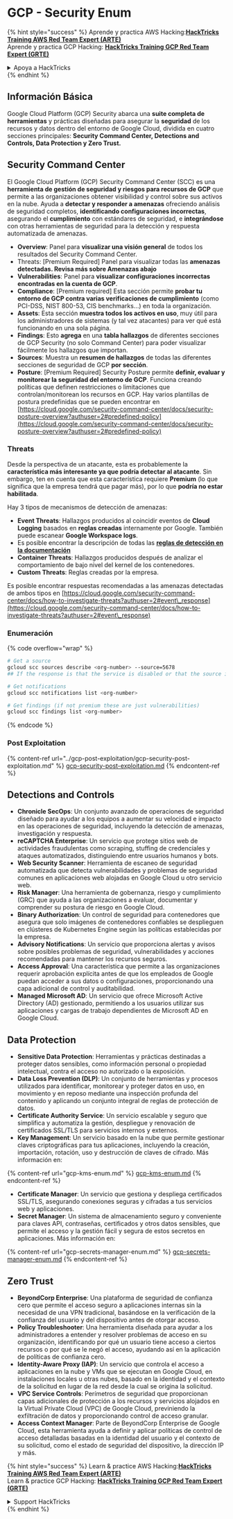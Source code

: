 # GCP - Security Enum

{% hint style="success" %}
Aprende y practica AWS Hacking:<img src="/.gitbook/assets/image.png" alt="" data-size="line">[**HackTricks Training AWS Red Team Expert (ARTE)**](https://training.hacktricks.xyz/courses/arte)<img src="/.gitbook/assets/image.png" alt="" data-size="line">\
Aprende y practica GCP Hacking: <img src="/.gitbook/assets/image (2).png" alt="" data-size="line">[**HackTricks Training GCP Red Team Expert (GRTE)**<img src="/.gitbook/assets/image (2).png" alt="" data-size="line">](https://training.hacktricks.xyz/courses/grte)

<details>

<summary>Apoya a HackTricks</summary>

* Revisa los [**planes de suscripción**](https://github.com/sponsors/carlospolop)!
* **Únete al** 💬 [**grupo de Discord**](https://discord.gg/hRep4RUj7f) o al [**grupo de telegram**](https://t.me/peass) o **síguenos** en **Twitter** 🐦 [**@hacktricks\_live**](https://twitter.com/hacktricks\_live)**.**
* **Comparte trucos de hacking enviando PRs a los repositorios de github de** [**HackTricks**](https://github.com/carlospolop/hacktricks) y [**HackTricks Cloud**](https://github.com/carlospolop/hacktricks-cloud).

</details>
{% endhint %}

## Información Básica

Google Cloud Platform (GCP) Security abarca una **suite completa de herramientas** y prácticas diseñadas para asegurar la **seguridad** de los recursos y datos dentro del entorno de Google Cloud, dividida en cuatro secciones principales: **Security Command Center, Detections and Controls, Data Protection y Zero Trust.**

## **Security Command Center**

El Google Cloud Platform (GCP) Security Command Center (SCC) es una **herramienta de gestión de seguridad y riesgos para recursos de GCP** que permite a las organizaciones obtener visibilidad y control sobre sus activos en la nube. Ayuda a **detectar y responder a amenazas** ofreciendo análisis de seguridad completos, **identificando configuraciones incorrectas**, asegurando el **cumplimiento** con estándares de seguridad, e **integrándose** con otras herramientas de seguridad para la detección y respuesta automatizada de amenazas.

* **Overview**: Panel para **visualizar una visión general** de todos los resultados del Security Command Center.
* Threats: \[Premium Required] Panel para visualizar todas las **amenazas detectadas. Revisa más sobre Amenazas abajo**
* **Vulnerabilities**: Panel para **visualizar configuraciones incorrectas encontradas en la cuenta de GCP**.
* **Compliance**: \[Premium required] Esta sección permite **probar tu entorno de GCP contra varias verificaciones de cumplimiento** (como PCI-DSS, NIST 800-53, CIS benchmarks...) en toda la organización.
* **Assets**: Esta sección **muestra todos los activos en uso**, muy útil para los administradores de sistemas (y tal vez atacantes) para ver qué está funcionando en una sola página.
* **Findings**: Esto **agrega** en una **tabla hallazgos** de diferentes secciones de GCP Security (no solo Command Center) para poder visualizar fácilmente los hallazgos que importan.
* **Sources**: Muestra un **resumen de hallazgos** de todas las diferentes secciones de seguridad de GCP **por sección**.
* **Posture**: \[Premium Required] Security Posture permite **definir, evaluar y monitorear la seguridad del entorno de GCP**. Funciona creando políticas que definen restricciones o limitaciones que controlan/monitorean los recursos en GCP. Hay varios plantillas de postura predefinidas que se pueden encontrar en [https://cloud.google.com/security-command-center/docs/security-posture-overview?authuser=2#predefined-policy](https://cloud.google.com/security-command-center/docs/security-posture-overview?authuser=2#predefined-policy)

### **Threats**

Desde la perspectiva de un atacante, esta es probablemente la **característica más interesante ya que podría detectar al atacante**. Sin embargo, ten en cuenta que esta característica requiere **Premium** (lo que significa que la empresa tendrá que pagar más), por lo que **podría no estar habilitada**.&#x20;

Hay 3 tipos de mecanismos de detección de amenazas:

* **Event Threats**: Hallazgos producidos al coincidir eventos de **Cloud Logging** basados en **reglas creadas** internamente por Google. También puede escanear **Google Workspace logs**.
* Es posible encontrar la descripción de todas las [**reglas de detección en la documentación**](https://cloud.google.com/security-command-center/docs/concepts-event-threat-detection-overview?authuser=2#how\_works)
* **Container Threats**: Hallazgos producidos después de analizar el comportamiento de bajo nivel del kernel de los contenedores.
* **Custom Threats**: Reglas creadas por la empresa.

Es posible encontrar respuestas recomendadas a las amenazas detectadas de ambos tipos en [https://cloud.google.com/security-command-center/docs/how-to-investigate-threats?authuser=2#event\_response](https://cloud.google.com/security-command-center/docs/how-to-investigate-threats?authuser=2#event\_response)

### Enumeración

{% code overflow="wrap" %}
```bash
# Get a source
gcloud scc sources describe <org-number> --source=5678
## If the response is that the service is disabled or that the source is not found, then, it isn't enabled

# Get notifications
gcloud scc notifications list <org-number>

# Get findings (if not premium these are just vulnerabilities)
gcloud scc findings list <org-number>
```
{% endcode %}

### Post Exploitation

{% content-ref url="../gcp-post-exploitation/gcp-security-post-exploitation.md" %}
[gcp-security-post-exploitation.md](../gcp-post-exploitation/gcp-security-post-exploitation.md)
{% endcontent-ref %}

## Detections and Controls

* **Chronicle SecOps**: Un conjunto avanzado de operaciones de seguridad diseñado para ayudar a los equipos a aumentar su velocidad e impacto en las operaciones de seguridad, incluyendo la detección de amenazas, investigación y respuesta.
* **reCAPTCHA Enterprise**: Un servicio que protege sitios web de actividades fraudulentas como scraping, stuffing de credenciales y ataques automatizados, distinguiendo entre usuarios humanos y bots.
* **Web Security Scanner**: Herramienta de escaneo de seguridad automatizada que detecta vulnerabilidades y problemas de seguridad comunes en aplicaciones web alojadas en Google Cloud u otro servicio web.
* **Risk Manager**: Una herramienta de gobernanza, riesgo y cumplimiento (GRC) que ayuda a las organizaciones a evaluar, documentar y comprender su postura de riesgo en Google Cloud.
* **Binary Authorization**: Un control de seguridad para contenedores que asegura que solo imágenes de contenedores confiables se desplieguen en clústeres de Kubernetes Engine según las políticas establecidas por la empresa.
* **Advisory Notifications**: Un servicio que proporciona alertas y avisos sobre posibles problemas de seguridad, vulnerabilidades y acciones recomendadas para mantener los recursos seguros.
* **Access Approval**: Una característica que permite a las organizaciones requerir aprobación explícita antes de que los empleados de Google puedan acceder a sus datos o configuraciones, proporcionando una capa adicional de control y auditabilidad.
* **Managed Microsoft AD**: Un servicio que ofrece Microsoft Active Directory (AD) gestionado, permitiendo a los usuarios utilizar sus aplicaciones y cargas de trabajo dependientes de Microsoft AD en Google Cloud.

## Data Protection

* **Sensitive Data Protection**: Herramientas y prácticas destinadas a proteger datos sensibles, como información personal o propiedad intelectual, contra el acceso no autorizado o la exposición.
* **Data Loss Prevention (DLP)**: Un conjunto de herramientas y procesos utilizados para identificar, monitorear y proteger datos en uso, en movimiento y en reposo mediante una inspección profunda del contenido y aplicando un conjunto integral de reglas de protección de datos.
* **Certificate Authority Service**: Un servicio escalable y seguro que simplifica y automatiza la gestión, despliegue y renovación de certificados SSL/TLS para servicios internos y externos.
* **Key Management**: Un servicio basado en la nube que permite gestionar claves criptográficas para tus aplicaciones, incluyendo la creación, importación, rotación, uso y destrucción de claves de cifrado. Más información en:

{% content-ref url="gcp-kms-enum.md" %}
[gcp-kms-enum.md](gcp-kms-enum.md)
{% endcontent-ref %}

* **Certificate Manager**: Un servicio que gestiona y despliega certificados SSL/TLS, asegurando conexiones seguras y cifradas a tus servicios web y aplicaciones.
* **Secret Manager**: Un sistema de almacenamiento seguro y conveniente para claves API, contraseñas, certificados y otros datos sensibles, que permite el acceso y la gestión fácil y segura de estos secretos en aplicaciones. Más información en:

{% content-ref url="gcp-secrets-manager-enum.md" %}
[gcp-secrets-manager-enum.md](gcp-secrets-manager-enum.md)
{% endcontent-ref %}

## Zero Trust

* **BeyondCorp Enterprise**: Una plataforma de seguridad de confianza cero que permite el acceso seguro a aplicaciones internas sin la necesidad de una VPN tradicional, basándose en la verificación de la confianza del usuario y del dispositivo antes de otorgar acceso.
* **Policy Troubleshooter**: Una herramienta diseñada para ayudar a los administradores a entender y resolver problemas de acceso en su organización, identificando por qué un usuario tiene acceso a ciertos recursos o por qué se le negó el acceso, ayudando así en la aplicación de políticas de confianza cero.
* **Identity-Aware Proxy (IAP)**: Un servicio que controla el acceso a aplicaciones en la nube y VMs que se ejecutan en Google Cloud, en instalaciones locales u otras nubes, basado en la identidad y el contexto de la solicitud en lugar de la red desde la cual se origina la solicitud.
* **VPC Service Controls**: Perímetros de seguridad que proporcionan capas adicionales de protección a los recursos y servicios alojados en la Virtual Private Cloud (VPC) de Google Cloud, previniendo la exfiltración de datos y proporcionando control de acceso granular.
* **Access Context Manager**: Parte de BeyondCorp Enterprise de Google Cloud, esta herramienta ayuda a definir y aplicar políticas de control de acceso detalladas basadas en la identidad del usuario y el contexto de su solicitud, como el estado de seguridad del dispositivo, la dirección IP y más.

{% hint style="success" %}
Learn & practice AWS Hacking:<img src="/.gitbook/assets/image.png" alt="" data-size="line">[**HackTricks Training AWS Red Team Expert (ARTE)**](https://training.hacktricks.xyz/courses/arte)<img src="/.gitbook/assets/image.png" alt="" data-size="line">\
Learn & practice GCP Hacking: <img src="/.gitbook/assets/image (2).png" alt="" data-size="line">[**HackTricks Training GCP Red Team Expert (GRTE)**<img src="/.gitbook/assets/image (2).png" alt="" data-size="line">](https://training.hacktricks.xyz/courses/grte)

<details>

<summary>Support HackTricks</summary>

* Check the [**subscription plans**](https://github.com/sponsors/carlospolop)!
* **Join the** 💬 [**Discord group**](https://discord.gg/hRep4RUj7f) or the [**telegram group**](https://t.me/peass) or **follow** us on **Twitter** 🐦 [**@hacktricks\_live**](https://twitter.com/hacktricks\_live)**.**
* **Share hacking tricks by submitting PRs to the** [**HackTricks**](https://github.com/carlospolop/hacktricks) and [**HackTricks Cloud**](https://github.com/carlospolop/hacktricks-cloud) github repos.

</details>
{% endhint %}

